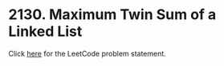 # 2130. Maximum Twin Sum of a Linked List

Click [here](https://leetcode.com/problems/maximum-twin-sum-of-a-linked-list/description/)
for the LeetCode problem statement.
